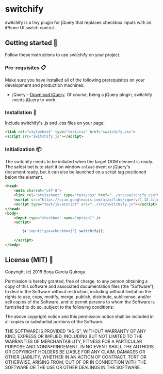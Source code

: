 # switchify

switchify is a tiny plugin for jQuery that replaces checkbox inputs with an iPhone UI switch control. 


## Getting started 🚀

Follow these instructions to use switchify on your project.


### Pre-requisites 📋

Make sure you have installed all of the following prerequisites on your development and production machines:

* jQuery - [Download jQuery](https://jquery.com/download/). Of course, being a jQuery plugin, switchify needs jQuery to work.

### Installation 🔧

Include switchify's .js and .css files on your page:

```html
<link rel="stylesheet" type="text/css" href="switchify.css">
<script src="switchify.js"></script>
```


### Initialization 📦

The switchify needs to be initiated when the target DOM element is ready. The safest bet is to start it on window `onload` event or jQuery's document.ready, but it can also be launched on a script tag positioned below the element.

```html
<head>
	<meta charset="utf-8">
	<link rel="stylesheet" type="text/css" href="../src/switchify.css">
	<script src="https://ajax.googleapis.com/ajax/libs/jquery/1.12.4/jquery.min.js"></script>
	<script type="text/javascript" src="../src/switchify.js"></script>
</head>
<body>
	<input type="checkbox" name="option1" />
	<script>

		$('input[type=checkbox]').switchify();
		
	</script>
</body>
```


## License (MIT) 📄

Copyright (c) 2016 Borja García Quiroga

Permission is hereby granted, free of charge, to any person obtaining a copy
of this software and associated documentation files (the "Software"), to deal
in the Software without restriction, including without limitation the rights
to use, copy, modify, merge, publish, distribute, sublicense, and/or sell
copies of the Software, and to permit persons to whom the Software is
furnished to do so, subject to the following conditions:

The above copyright notice and this permission notice shall be included in all
copies or substantial portions of the Software.

THE SOFTWARE IS PROVIDED "AS IS", WITHOUT WARRANTY OF ANY KIND, EXPRESS OR
IMPLIED, INCLUDING BUT NOT LIMITED TO THE WARRANTIES OF MERCHANTABILITY,
FITNESS FOR A PARTICULAR PURPOSE AND NONINFRINGEMENT. IN NO EVENT SHALL THE
AUTHORS OR COPYRIGHT HOLDERS BE LIABLE FOR ANY CLAIM, DAMAGES OR OTHER
LIABILITY, WHETHER IN AN ACTION OF CONTRACT, TORT OR OTHERWISE, ARISING FROM,
OUT OF OR IN CONNECTION WITH THE SOFTWARE OR THE USE OR OTHER DEALINGS IN THE
SOFTWARE.
